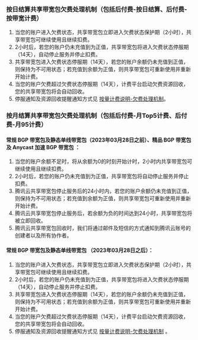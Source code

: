 ### 按日结算共享带宽包欠费处理机制（包括后付费-按日结算、后付费-按带宽计费）
1. 当您的账户进入欠费状态，共享带宽包立即进入欠费状态保护期（2小时），共享带宽包可继续使用且继续扣费。
2. 2小时后，若您的账户仍未充值到为正值，共享带宽包将进入欠费状态停服期（14天），自动停止服务并停止扣费。
3. 共享带宽包进入欠费状态停服期（14天），若您的账户余额仍未充值到正值，则保持为不可用状态；若充值到余额为正值，则共享带宽包可重新使用并重新开始计费。
4. 当您的账户欠费超过欠费状态停服期（14天），计费平台启动欠费资源回收，您的共享带宽包将会自动回收。
5. 停服通知及资源回收提醒通知方式见 [按量计费说明-欠费处理机制](https://cloud.tencent.com/document/product/555/9617#.E6.AC.A0.E8.B4.B9.E5.A4.84.E7.90.86.E6.9C.BA.E5.88.B6)。

### 按月结算共享带宽包欠费处理机制（包括后付费-月Top5计费、后付费-月95计费）

#### 常规 BGP 带宽包及静态单线带宽包（2023年03月28日之前）、精品 BGP 带宽包及 Anycast 加速 BGP 带宽包 ：
1. 当您的账户余额不足时，将从余额为0的时刻开始计时，2小时内共享带宽包可继续使用且继续扣费。
2. 2小时后，若您的账户仍未充值到为正值，共享带宽包将自动停止服务并停止扣费。
3. 腾讯云共享带宽包停止服务后的24小时内，若您的账户余额仍未充值到正值，则保持为不可用状态；若充值到余额为正值，则共享带宽包可重新使用并重新开始计费。
4. 腾讯云共享带宽包停止服务后，若余额为负的时间达到24小时，共享带宽包将被立即回收。
5. 腾讯云共享带宽包回收时，我们将通过邮件及短信的方式通知到腾讯云账号的创建者以及所有协作者。

#### 常规 BGP 带宽包及静态单线带宽包 （2023年03月28日之后）：
1. 当您的账户进入欠费状态，共享带宽包立即进入欠费状态保护期（2小时），共享带宽包可继续使用且继续扣费。
2. 2小时后，若您的账户仍未充值到为正值，共享带宽包将进入欠费状态停服期（14天），自动停止服务并停止扣费。
3. 共享带宽包进入欠费状态停服期（14天），若您的账户余额仍未充值到正值，则保持为不可用状态；若充值到余额为正值，则共享带宽包可重新使用并重新开始计费。
4. 当您的账户欠费超过欠费状态停服期（14天），计费平台启动欠费资源回收，您的共享带宽包将会自动回收。
5. 停服通知及资源回收提醒通知方式见 [按量计费说明-欠费处理机制](https://cloud.tencent.com/document/product/555/9617#.E6.AC.A0.E8.B4.B9.E5.A4.84.E7.90.86.E6.9C.BA.E5.88.B6) 。
